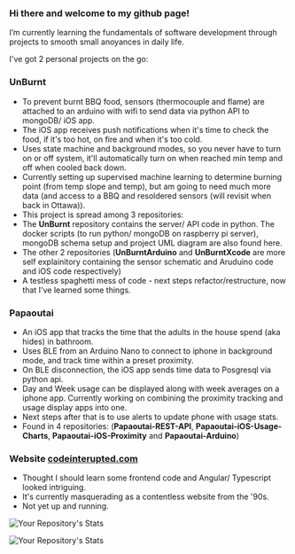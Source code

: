 ### Hi there and welcome to my github page!

I’m currently learning the fundamentals of software development through projects to smooth small anoyances in daily life. 

I've got 2 personal projects on the go:
### UnBurnt
- To prevent burnt BBQ food, sensors (thermocouple and flame) are attached to an arduino with wifi to send data via python API to mongoDB/ iOS app.  
- The iOS app receives push notifications when it's time to check the food, if it's too hot, on fire and when it's too cold.
- Uses state machine and background modes, so you never have to turn on or off system, it'll automatically turn on when reached min temp and off when cooled back down.
- Currently setting up supervised machine learning to determine burning point (from temp slope and temp), but am going to need much more data (and access to a BBQ and resoldered sensors (will revisit when back in Ottawa)).
- This project is spread among 3 repositories:
- The **UnBurnt** repository contains the server/ API code in python. The docker scripts (to run python/ mongoDB on raspberry pi server), mongoDB schema setup and project UML diagram are also found here. 
- The other 2 repositories (**UnBurntArduino** and **UnBurntXcode** are more self explainitory containing the sensor schematic and Aruduino code and iOS code respectively)  
- A testless spaghetti mess of code - next steps refactor/restructure, now that I've learned some things. 

### Papaoutai
- An iOS app that tracks the time that the adults in the house spend (aka hides) in bathroom. 
- Uses BLE from an Arduino Nano to connect to iphone in background mode, and track time within a preset proximity. 
- On BLE disconnection, the iOS app sends time data to Posgresql via python api.  
- Day and Week usage can be displayed along with week averages on a iphone app. Currently working on combining the proximity tracking and usage display apps into one.  
- Next steps after that is to use alerts to update phone with usage stats. 
- Found in 4 repositories: (**Papaoutai-REST-API**, **Papaoutai-iOS-Usage-Charts**, **Papaoutai-iOS-Proximity** and **Papaoutai-Arduino**)

### Website [codeinterupted.com](http://www.codeinterupted.com)
- Thought I should learn some frontend code and Angular/ Typescript looked intriguing.
- It's currently masquerading as a contentless website from the '90s.
- Not yet up and running.
 
 

![Your Repository's Stats](https://github-readme-stats.vercel.app/api?username=Tanu-N-Prabhu&show_icons=true)

![Your Repository's Stats](https://github-readme-stats.vercel.app/api/top-langs/?username=Tanu-N-Prabhu&theme=blue-green)
